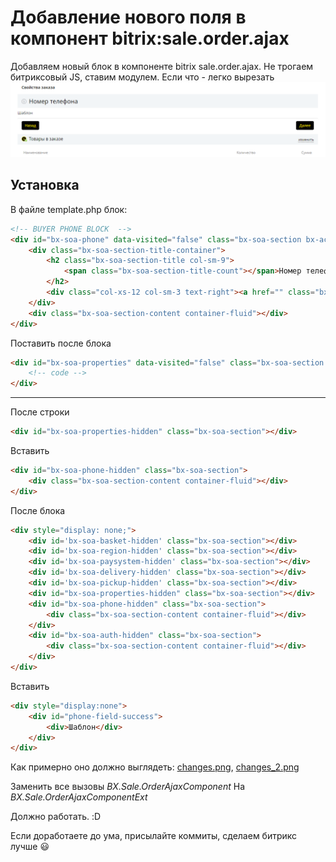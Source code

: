 # Добавление нового поля в компонент bitrix:sale.order.ajax
Добавляем новый блок в компоненте bitrix sale.order.ajax. Не трогаем битриксовый JS, ставим модулем. Если что - легко вырезать
[![](https://raw.githubusercontent.com/MashinaMashina/bitrix_order_newblock/master/README_IMG/result.png)](https://raw.githubusercontent.com/MashinaMashina/bitrix_order_newblock/master/README_IMG/result.png)
## Установка
В файле template.php блок:
```html
<!-- BUYER PHONE BLOCK	-->
<div id="bx-soa-phone" data-visited="false" class="bx-soa-section bx-active">
	<div class="bx-soa-section-title-container">
		<h2 class="bx-soa-section-title col-sm-9">
			<span class="bx-soa-section-title-count"></span>Номер телефона
		</h2>
		<div class="col-xs-12 col-sm-3 text-right"><a href="" class="bx-soa-editstep">Изменить</a></div>
	</div>
	<div class="bx-soa-section-content container-fluid"></div>
</div>
```
Поставить после блока
```html
<div id="bx-soa-properties" data-visited="false" class="bx-soa-section bx-active">
	<!-- code -->
</div>
```

------------


После строки
```html
<div id="bx-soa-properties-hidden" class="bx-soa-section"></div>
```

Вставить
```html
<div id="bx-soa-phone-hidden" class="bx-soa-section">
	<div class="bx-soa-section-content container-fluid"></div>
</div>
```

После блока
```html
<div style="display: none;">
	<div id='bx-soa-basket-hidden' class="bx-soa-section"></div>
	<div id='bx-soa-region-hidden' class="bx-soa-section"></div>
	<div id='bx-soa-paysystem-hidden' class="bx-soa-section"></div>
	<div id='bx-soa-delivery-hidden' class="bx-soa-section"></div>
	<div id='bx-soa-pickup-hidden' class="bx-soa-section"></div>
	<div id="bx-soa-properties-hidden" class="bx-soa-section"></div>
	<div id="bx-soa-phone-hidden" class="bx-soa-section">
		<div class="bx-soa-section-content container-fluid"></div>
	</div>
	<div id="bx-soa-auth-hidden" class="bx-soa-section">
		<div class="bx-soa-section-content container-fluid"></div>
	</div>
</div>
```

Вставить
```html
<div style="display:none">
	<div id="phone-field-success">
		<div>Шаблон</div>
	</div>
</div>
```
Как примерно оно должно выглядеть:
[changes.png](https://github.com/MashinaMashina/bitrix_order_newblock/blob/master/README_IMG/changes.png "changes.png"), [changes_2.png](https://github.com/MashinaMashina/bitrix_order_newblock/blob/master/README_IMG/changes_2.png "changes_2.png")

Заменить все вызовы
*BX.Sale.OrderAjaxComponent*
На
*BX.Sale.OrderAjaxComponentExt*

Должно работать. :D

Если доработаете до ума, присылайте коммиты, сделаем битрикс лучше :smiley:
